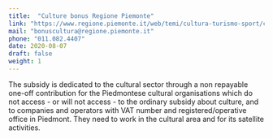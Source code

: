```yaml
---
title:  "Culture bonus Regione Piemonte"
link: "https://www.regione.piemonte.it/web/temi/cultura-turismo-sport/cultura/bonus-cultura-700-1000-euro-fondo-perduto-per-fotografi-guide-turistiche-traduttori-operatori"
mail: "bonuscultura@regione.piemonte.it"
phone: "011.082.4407"
date: 2020-08-07
draft: false
weight: 1
---
```


The subsidy is dedicated to the cultural sector through a non repayable one-off contribution for the Piedmontese cultural organisations which do not access - or will not access - to the ordinary subsidy about culture, and to companies and operators with VAT number and registered/operative office in Piedmont. They need to work in the cultural area and for its satellite activities.
